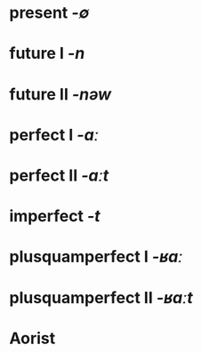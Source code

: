 # present **_-∅_**
# future I **_-n_** 
# future II **_-nəw_**
# perfect I **_-aː_** 
# perfect II **_-aːt_** 
# imperfect **_-t_** 
# plusquamperfect I **_-ʁaː_** 
# plusquamperfect II **_-ʁaːt_** 
# Aorist